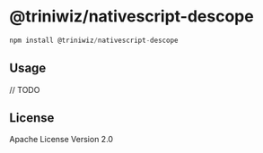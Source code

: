 # @triniwiz/nativescript-descope

```javascript
npm install @triniwiz/nativescript-descope
```

## Usage

// TODO

## License

Apache License Version 2.0
